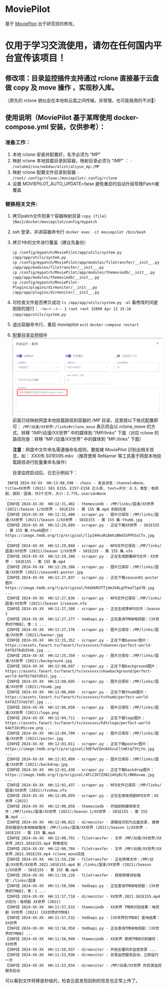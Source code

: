 # MoviePilot

基于 [MoviePilot](https://github.com/jxxghp/MoviePilot) 出于研究目的修改。

# 仅用于学习交流使用，请勿在任何国内平台宣传该项目！

## 修改项：目录监控插件支持通过 rclone 直接基于云盘做 copy 及 move 操作 ，实现秒入库。
（原先的 rclone 貌似会在本地和云盘之间传输，非常慢，也可能我用的不对🤣）

## 使用说明（MoviePilot 基于某晖使用 docker-compose.yml 安装，仅供参考）：
### 准备工作：
1. 本地 rclone 安装并配置好，名字必须为 “MP”
2. 映射 rclone 本地挂载目录到容器，映射目录必须为 “/MP” ：
   ` - /volume2/xxx/webdav/alist/aliyun_mp:/MP `
4. 映射 rclone 配置文件目录到容器
   ` - /root/.config/rclone:/moviepilot/.config/rclone `
4. 设置 MOVIEPILOT_AUTO_UPDATE=false 避免重启时自动升级导致Patch被覆盖

### 替换相关文件:
1. 拷贝patch文件到某个容器映射目录
  ` copy {file} {Nas}/docker/moviepilot/config/mypatch `
2. ssh 登录，并进容器命令行
  ` docker exec -it moviepilot /bin/bash `
3. 拷贝1中的文件进行覆盖（建议先备份）
   ``` 
   cp /config/mypatch/MoviePilot/app/utils/system.py /app/app/utils/system.py
   cp /config/mypatch/MoviePilot/app/modules/filetransfer/__init__.py /app/app/modules/filetransfer/__init__.py
   cp /config/mypatch/MoviePilot/app/modules/themoviedb/__init__.py /app/app/modules/themoviedb/__init__.py
   cp /config/mypatch/MoviePilot-Plugins/plugins/dirmonitor/__init__.py /app/app/plugins/dirmonitor/__init__.py 
   ```
4. 可检查文件是否拷贝成功
 ` ls /app/app/utils/system.py -al ` 
  看修改时间是刚刚的就行：
 ` -rw-r--r-- 1 root root 15099 Apr 12 15:16 /app/app/utils/system.py ` 

5. 退出容器命令行，重启 moviepilot
  ` exit `
  ` docker-compose restart `

6. 配置目录监控插件
   ![alt text](patch/image.png)
  前面已经映射网盘本地挂载路径到容器的 /MP 目录，这里按以下格式配置即可：
  ` /MP/动漫/XX世界:/links#rclone_move ` 
   表示将会以 rclone_move 的方式，转移 “/MP/动漫/XX世界” 中的媒体到 “/MP/links” 下面（对应 rclone 的路径则是：转移 “MP:/动漫/XX世界” 中的媒体到 “MP:/links” 下面）

    **注意**：网盘中文件命名需遵循命名规则，要能被 MoviePilot 识别出相关信息，如： XXX传.S01E095.mkv （推荐使用 ReNamer 等工具基于网盘本地挂载路径进行批量重命名操作）

    目录监控启动后，日志示例如下：
```
 INFO】2024-XX-XX  HH:13:08,590 - chain - 发送消息：channel=None，title=XX世界 (2021) S01 E155、E157-E158 已入库, text=评分：8.3，类型：电视剧，类别：国漫，共3个文件，大小：2.77G，userid=None
..............
【INFO】2024-XX-XX  HH:12:31,482 - themoviedb - /MP/links/国漫/XX世界 (2021)/Season 1/XX世界 - S01E155 - 第 155 集.mp4 刮削完成
【INFO】2024-XX-XX  HH:12:31,480 - scraper.py - 图片已保存：/MP/links/国漫/XX世界 (2021)/Season 1/XX世界 - S01E155 - 第 155 集-thumb.jpg
【INFO】2024-XX-XX  HH:12:29,889 - scraper.py - 正在下载XX世界 - S01E155 - 第 155 集-thumb图片：https://image.tmdb.org/t/p/original/l1y24HnuMi8mhzBN4SSPPhSsCfx.jpg ...
【INFO】2024-XX-XX  HH:12:29,888 - scraper.py - NFO文件已保存：/MP/links/国漫/XX世界 (2021)/Season 1/XX世界 - S01E155 - 第 155 集.nfo
【INFO】2024-XX-XX  HH:12:29,388 - scraper.py - 正在生成剧集NFO文件：XX世界 - S01E155 - 第 155 集.mp4
【INFO】2024-XX-XX  HH:12:29,386 - scraper.py - 图片已保存：/MP/links/国漫/XX世界 (2021)/season01-poster.jpg
【INFO】2024-XX-XX  HH:12:27,837 - scraper.py - 正在下载season01-poster图片：https://image.tmdb.org/t/p/original/hk6HURVTTjUmJVALgYFma7lg47B.jpg ...
【INFO】2024-XX-XX  HH:12:27,836 - scraper.py - NFO文件已保存：/MP/links/国漫/XX世界 (2021)/Season 1/season.nfo
【INFO】2024-XX-XX  HH:12:27,380 - scraper.py - 正在生成季NFO文件：Season 1
【INFO】2024-XX-XX  HH:12:27,377 - tmdbapi.py - 正在查询TMDB电视剧：[XX世界的TMDB]，季：1 ...
【INFO】2024-XX-XX  HH:12:27,376 - scraper.py - 图片已保存：/MP/links/国漫/XX世界 (2021)/banner.jpg
【INFO】2024-XX-XX  HH:12:25,352 - scraper.py - 正在下载banner图片：https://assets.fanart.tv/fanart/tv/xxxxxxx/tvbanner/perfect-world-64f0276db554b.jpg ...
【INFO】2024-XX-XX  HH:12:25,350 - scraper.py - 图片已保存：/MP/links/国漫/XX世界 (2021)/background.jpg
【INFO】2024-XX-XX  HH:12:08,697 - scraper.py - 正在下载background图片：https://assets.fanart.tv/fanart/tv/xxxxxxx/showbackground/perfect-world-64f0274d7d913.jpg ...
【INFO】2024-XX-XX  HH:12:08,695 - scraper.py - 图片已保存：/MP/links/国漫/XX世界 (2021)/thumb.jpg
【INFO】2024-XX-XX  HH:12:06,660 - scraper.py - 正在下载thumb图片：https://assets.fanart.tv/fanart/tv/xxxxxxx/tvthumb/perfect-world-64f02737eb7d7.jpg ...
【INFO】2024-XX-XX  HH:12:06,658 - scraper.py - 图片已保存：/MP/links/国漫/XX世界 (2021)/logo.png
【INFO】2024-XX-XX  HH:12:04,711 - scraper.py - 正在下载logo图片：https://assets.fanart.tv/fanart/tv/xxxxxxx/hdtvlogo/perfect-world-64ef18c05ccee.png ...
【INFO】2024-XX-XX  HH:12:04,709 - scraper.py - 图片已保存：/MP/links/国漫/XX世界 (2021)/poster.jpg
【INFO】2024-XX-XX  HH:12:03,011 - scraper.py - 正在下载poster图片：https://image.tmdb.org/t/p/original/3dEfwVZenAXUzuCltmKtq73VjtU.jpg ...
【INFO】2024-XX-XX  HH:12:03,009 - scraper.py - 图片已保存：/MP/links/国漫/XX世界 (2021)/backdrop.jpg
【INFO】2024-XX-XX  HH:12:01,438 - scraper.py - 正在下载backdrop图片：https://image.tmdb.org/t/p/original/4FLCIK7ZXN114OyBifLrBKKovwe.jpg ...
【INFO】2024-XX-XX  HH:12:01,437 - scraper.py - NFO文件已保存：/MP/links/国漫/XX世界 (2021)/tvshow.nfo
【INFO】2024-XX-XX  HH:12:00,859 - scraper.py - 正在生成电视剧NFO文件：XX世界 (2021)
【INFO】2024-XX-XX  HH:12:00,858 - themoviedb - 开始刮削媒体库文件：/MP/links/国漫/XX世界 (2021)/Season 1/XX世界 - S01E155 - 第 155 集.mp4 ...
【INFO】2024-XX-XX  HH:12:00,822 - dirmonitor - 源路径识别为云盘目录. 替换目标路径为本地映射路径：/MP/links/国漫/XX世界 (2021)/Season 1/XX世界 - S01E155 - 第 155 集.mp4
【INFO】2024-XX-XX  HH:12:00,791 - filetransfer - 文件 /MP/动漫/XX世界/XX世界.2021.S01E155.mp4 转移成功
【INFO】2024-XX-XX  HH:12:00,784 - filetransfer - 文件 /MP/动漫/XX世界/XX世界.2021.S01E155.mp4 rclone_move完成
【INFO】2024-XX-XX  HH:11:59,230 - filetransfer - 正在转移文件：/MP/动漫/XX世界/XX世界.2021.S01E155.mp4 到 /links/国漫/XX世界 (2021)/Season 1/XX世界 - S01E155 - 第 155 集.mp4
【INFO】2024-XX-XX  HH:11:59,226 - filetransfer - 获取转移目标路径：/links/国漫
【INFO】2024-XX-XX  HH:11:58,508 - tmdbapi.py - 正在查询TMDB电视剧：[XX世界的TMDB]，季：1 ...
【INFO】2024-XX-XX  HH:11:57,718 - dirmonitor - XX世界.2021.S01E155.mp4 识别为：电视剧 XX世界 (2021)
【INFO】2024-XX-XX  HH:11:57,533 - themoviedb - XX世界 TMDB识别结果：电视剧 XX世界 (2021) [XX世界的TMDB]
【INFO】2024-XX-XX  HH:11:57,532 - tmdbapi.py - [XX世界的TMDB] 查询结果：XX世界
【INFO】2024-XX-XX  HH:11:56,950 - tmdbapi.py - 正在查询TMDB电视剧：[XX世界的TMDB] ...
【INFO】2024-XX-XX  HH:11:56,949 - themoviedb - XX世界 使用TMDB识别缓存：XX世界
【INFO】2024-XX-XX  HH:11:56,937 - dirmonitor - 开始全量同步监控目录 ...
【INFO】2024-XX-XX  HH:11:53,936 - dirmonitor - 目录监控服务启动，立即运行一次
【INFO】2024-XX-XX  HH:11:53,934 - dirmonitor - /MP/动漫/XX世界 的目录监控服务启动
```
 
 可以看到文件转移是秒级的，检查云盘发现刮削的信息也正常上传了。

